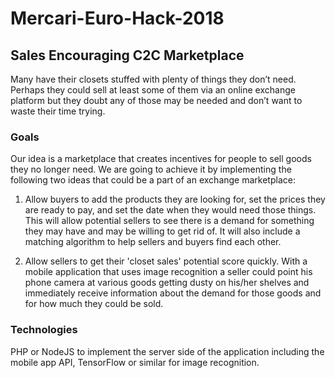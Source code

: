 # Mercari-Euro-Hack-2018

## Sales Encouraging C2C Marketplace

Many have their closets stuffed with plenty of things they don’t need. Perhaps they could sell at least some of them via an online exchange platform but they doubt any of those may be needed and don’t want to waste their time trying.

### Goals

Our idea is a marketplace that creates incentives for people to sell goods they no longer need. We are going to achieve it by implementing the following two ideas that could be a part of an exchange marketplace:

1. Allow buyers to add the products they are looking for, set the prices they are ready to pay, and set the date when they would need those things. This will allow potential sellers to see there is a demand for something they may have and may be willing to get rid of. It will also include a matching algorithm to help sellers and buyers find each other.

2. Allow sellers to get their 'closet sales' potential score quickly. With a mobile application that uses image recognition a seller could point his phone camera at various goods getting dusty on his/her shelves and immediately receive information about the demand for those goods and for how much they could be sold.

### Technologies

PHP or NodeJS to implement the server side of the application including the mobile app API, TensorFlow or similar for image recognition.
